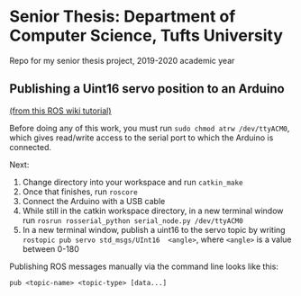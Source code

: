# Senior Thesis: Department of Computer Science, Tufts University
Repo for my senior thesis project, 2019-2020 academic year



## Publishing a Uint16 servo position to an Arduino 
[(from this ROS wiki tutorial)](http://wiki.ros.org/rosserial_arduino/Tutorials/Servo%20Controller "ROS Rosserial tutorial")

Before doing any of this work, you must run `sudo chmod atrw /dev/ttyACM0`, which gives read/write access to the serial port to which the Arduino is connected.

Next:
1. Change directory into your workspace and run `catkin_make`
2. Once that finishes, run `roscore`
3. Connect the Arduino with a USB cable
4. While still in the catkin workspace directory, in a new terminal window run `rosrun rosserial_python serial_node.py /dev/ttyACM0`
5. In a new terminal window, publish a uint16 to the servo topic by writing `rostopic pub servo std_msgs/UInt16  <angle>`, where `<angle>` is a value between 0-180

Publishing ROS messages manually via the command line looks like this:

`pub <topic-name> <topic-type> [data...]`
